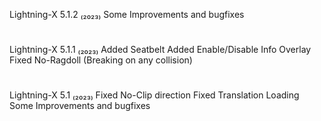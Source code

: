 Lightning-X 5.1.2 ₍₂₀₂₃₎
Some Improvements and bugfixes

#

Lightning-X 5.1.1 ₍₂₀₂₃₎
Added Seatbelt 
Added Enable/Disable Info Overlay 
Fixed No-Ragdoll (Breaking on any collision)

#

Lightning-X 5.1 ₍₂₀₂₃₎
Fixed No-Clip direction 
Fixed Translation Loading 
Some Improvements and bugfixes
